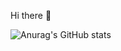Hi there 👋

![Anurag's GitHub stats](https://github-readme-stats.vercel.app/api?username=bastosjoaovitor&show_icons=true&theme=tokyonight)
